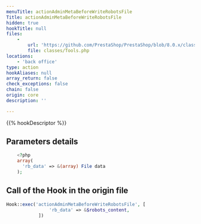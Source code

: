 ```yaml
---
menuTitle: actionAdminMetaBeforeWriteRobotsFile
Title: actionAdminMetaBeforeWriteRobotsFile
hidden: true
hookTitle: null
files:
    -
        url: 'https://github.com/PrestaShop/PrestaShop/blob/8.0.x/classes/Tools.php'
        file: classes/Tools.php
locations:
    - 'back office'
type: action
hookAliases: null
array_return: false
check_exceptions: false
chain: false
origin: core
description: ''

---
```


{{% hookDescriptor %}}

## Parameters details

```php
    <?php
    array(
      'rb_data' => &(array) File data
    );
```

## Call of the Hook in the origin file

```php
Hook::exec('actionAdminMetaBeforeWriteRobotsFile', [
                'rb_data' => &$robots_content,
            ])
```
